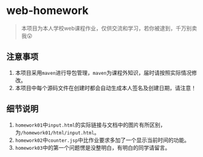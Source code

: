 # web-homework

> 本项目为本人学校web课程作业，仅供交流和学习，若你被逮到，千万别卖我:astonished:


## 注意事项
1. 本项目采用`maven`进行导包管理，`maven`为课程外知识，届时请按照实际情况修改。
2. 本项目中每个源码文件在创建时都会自动生成本人签名及创建日期，请注意！

## 细节说明
1. `homework01`中`input.html`的实际链接与文档中的图片有所区别，为`/homework01/html/input.html`。
2. `homework02`中`counter.jsp`中比作业要求多加了一个显示当前时间的功能。
3. `homework03`中的第一个问题愣是没整明白，有明白的同学请留言。